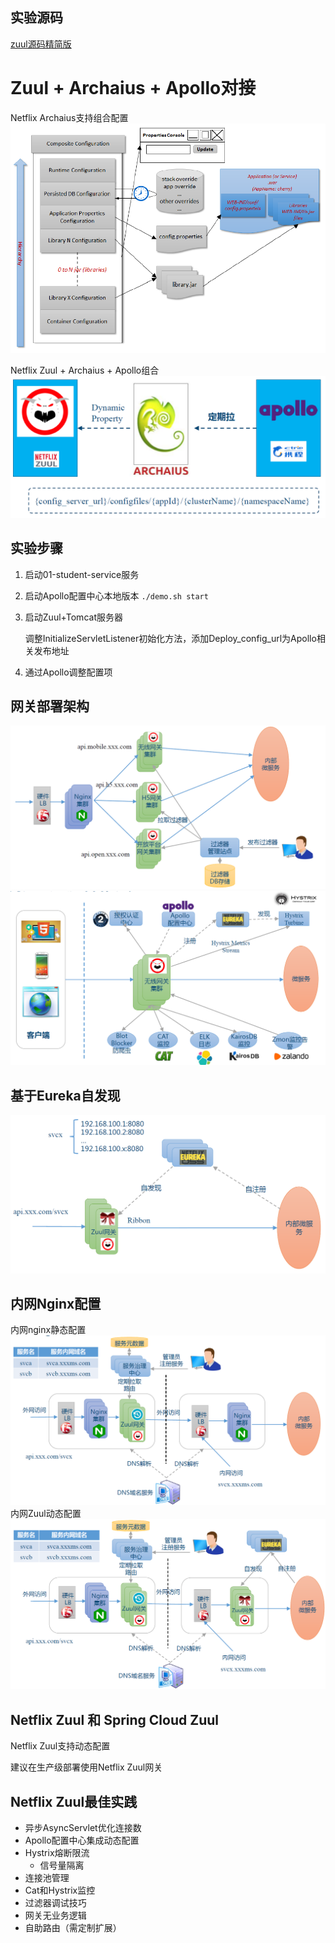 ## 实验源码

[zuul源码精简版](https://github.com/spring2go/s2g-zuul)

# Zuul + Archaius + Apollo对接

Netflix Archaius支持组合配置
![Netflix Archaius组合配置](./resources/images/Netflix%20Archaius.png)

Netflix Zuul + Archaius + Apollo组合
![Zuul对接Apollo](./resources/images/Zuul+Archaius+Apollo.png)


## 实验步骤

1. 启动01-student-service服务
2. 启动Apollo配置中心本地版本 `./demo.sh start`
3. 启动Zuul+Tomcat服务器
    
    调整InitializeServletListener初始化方法，添加Deploy_config_url为Apollo相关发布地址
    
4. 通过Apollo调整配置项

## 网关部署架构
![网关部署架构](./resources/images/网关部署架构.png)
![网关生产级部署实践](./resources/images/网关生产级部署实践.png)

## 基于Eureka自发现
![基于Eureka自发现](./resources/images/基于Eureka自发现.png)

## 内网Nginx配置
内网nginx静态配置
![内网Nginx静态配置](./resources/images/内网Nginx静态配置.png)
内网Zuul动态配置
![内网Zuul动态配置](./resources/images/内网Zuul动态配置.png)

## Netflix Zuul 和 Spring Cloud Zuul
Netflix Zuul支持动态配置

建议在生产级部署使用Netflix Zuul网关

## Netflix Zuul最佳实践
* 异步AsyncServlet优化连接数
* Apollo配置中心集成动态配置
* Hystrix熔断限流
    * 信号量隔离
* 连接池管理
* Cat和Hystrix监控
* 过滤器调试技巧
* 网关无业务逻辑
* 自助路由（需定制扩展）